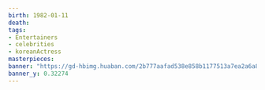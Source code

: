 ```yaml
---
birth: 1982-01-11
death:
tags: 
- Entertainers
- celebrities
- koreanActress 
masterpieces:
banner: "https://gd-hbimg.huaban.com/2b777aafad538e858b1177513a7ea2a6a8d83bf976023-QHm1bp_fw1200webp"
banner_y: 0.32274
---
```

